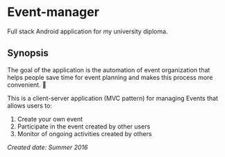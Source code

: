 # Event-manager
Full stack Android application for my university diploma.
## Synopsis
The goal of the application is the automation of event organization that helps people save time for event planning and makes this process more convenient. 🙂

This is a client-server application (MVC pattern) for managing Events that allows users to: 
1. Сreate your own event
2. Participate in the event created by other users
3. Monitor of ongoing activities created by others

*Created date: Summer 2016*
